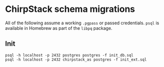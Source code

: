 # ChirpStack schema migrations

All of the following assume a working `.pgpass` or passed credentials. `psql` is
available in Homebrew as part of the `libpq` package.

## Init

```
psql -h localhost -p 2432 postgres postgres -f init_db.sql
psql -h localhost -p 2432 chirpstack_as postgres -f init_ext.sql
```
